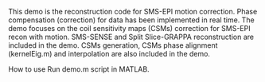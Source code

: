 This demo is the reconstruction code for SMS-EPI motion correction. 
Phase compensation (correction) for data has been implemented in real time. The demo focuses on the coil sensitivity maps (CSMs) correction for SMS-EPI recon with motion. 
SMS-SENSE and Split Slice-GRAPPA reconstruction are included in the demo. CSMs generation, CSMs phase alignment (kernelEig.m) and interpolation are also included in the demo. 

How to use
  Run demo.m script in MATLAB. 
